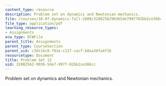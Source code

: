 ```yaml
---
content_type: resource
description: Problem set on dynamics and Newtonian mechanics.
file: /courses/16-07-dynamics-fall-2009/3208256290365de7997702bb2ce366cc_MIT16_07F09_hw12.pdf
file_type: application/pdf
learning_resource_types:
- Assignments
ocw_type: OCWFile
parent_title: Assignments
parent_type: CourseSection
parent_uid: c3dc16c0-f81e-c127-cacf-b8aa30fa4f1b
resourcetype: Document
title: Problem Set 12
uid: 32082562-9036-5de7-9977-02bb2ce366cc
---
```

Problem set on dynamics and Newtonian mechanics.

